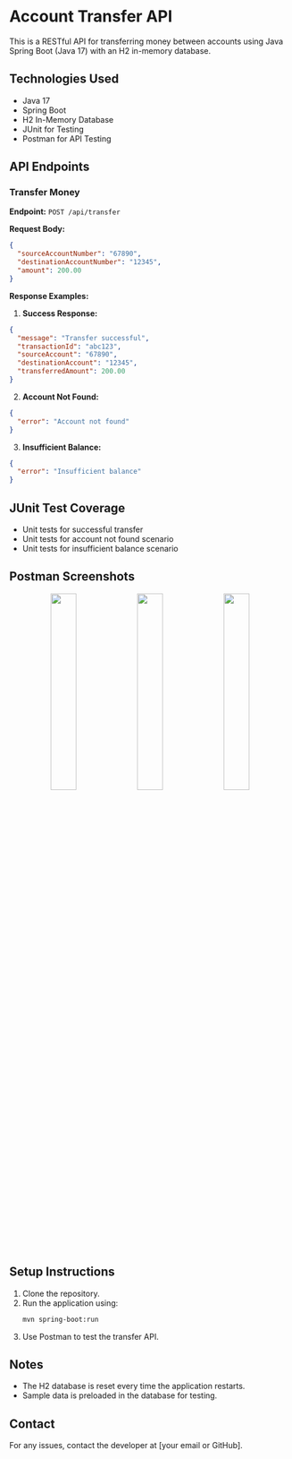 # Account Transfer API

This is a RESTful API for transferring money between accounts using Java Spring Boot (Java 17) with an H2 in-memory database.

## Technologies Used
- Java 17
- Spring Boot
- H2 In-Memory Database
- JUnit for Testing
- Postman for API Testing

## API Endpoints
### Transfer Money
**Endpoint:** `POST /api/transfer`

**Request Body:**
```json
{
  "sourceAccountNumber": "67890",
  "destinationAccountNumber": "12345",
  "amount": 200.00
}
```

**Response Examples:**
1. **Success Response:**
```json
{
  "message": "Transfer successful",
  "transactionId": "abc123",
  "sourceAccount": "67890",
  "destinationAccount": "12345",
  "transferredAmount": 200.00
}
```

2. **Account Not Found:**
```json
{
  "error": "Account not found"
}
```

3. **Insufficient Balance:**
```json
{
  "error": "Insufficient balance"
}
```

## JUnit Test Coverage
- Unit tests for successful transfer
- Unit tests for account not found scenario
- Unit tests for insufficient balance scenario

## Postman Screenshots
<p align="center">
    <img src="img/success.png" width="30%">
    <img src="img/account_not_found.png" width="30%">
    <img src="img/insufficient_balance.png" width="30%">
</p>

## Setup Instructions
1. Clone the repository.
2. Run the application using:
   ```sh
   mvn spring-boot:run
   ```
3. Use Postman to test the transfer API.

## Notes
- The H2 database is reset every time the application restarts.
- Sample data is preloaded in the database for testing.

## Contact
For any issues, contact the developer at [your email or GitHub].

